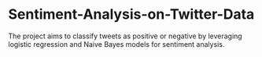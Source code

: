 # Sentiment-Analysis-on-Twitter-Data
The project aims to classify tweets as positive or negative by leveraging logistic regression and Naive Bayes models for sentiment analysis.
